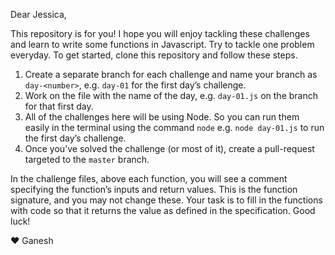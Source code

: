 Dear Jessica,

This repository is for you! I hope you will enjoy tackling these challenges and learn to write some functions in Javascript. Try to tackle one problem everyday. To get started, clone this repository and follow these steps.

1. Create a separate branch for each challenge and name your branch as `day-<number>`, e.g. `day-01` for the first day&rsquo;s challenge.
2. Work on the file with the name of the day, e.g. `day-01.js` on the branch for that first day.
3. All of the challenges here will be using Node. So you can run them easily in the terminal using the command `node` e.g. `node day-01.js` to run the first day&rsquo;s challenge.
4. Once you&rsquo;ve solved the challenge (or most of it), create a pull-request targeted to the `master` branch.

In the challenge files, above each function, you will see a comment specifying the function&rsquo;s inputs and return values. This is the function signature, and you may not change these. Your task is to fill in the functions with code so that it returns the value as defined in the specification. Good luck!

❤︎ Ganesh